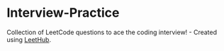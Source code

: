 # Interview-Practice
Collection of LeetCode questions to ace the coding interview! - Created using [LeetHub](https://github.com/QasimWani/LeetHub).
